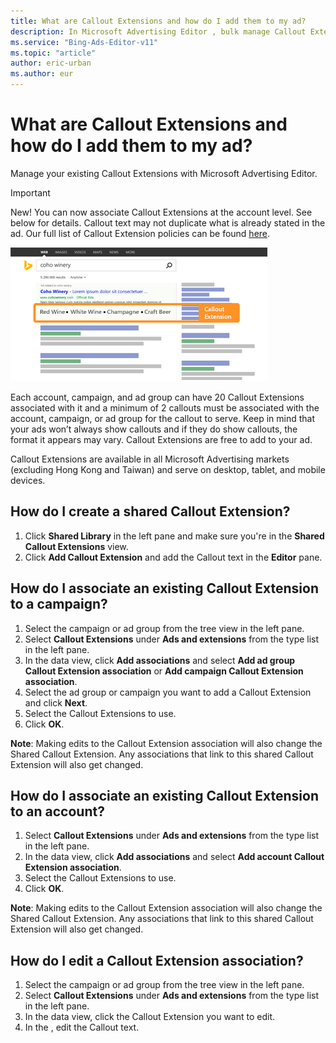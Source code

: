 ```yaml
---
title: What are Callout Extensions and how do I add them to my ad?
description: In Microsoft Advertising Editor , bulk manage Callout Extensions and created shared Callout Extensions to associate with multiple campaigns.
ms.service: "Bing-Ads-Editor-v11"
ms.topic: "article"
author: eric-urban
ms.author: eur
---
```


# What are Callout Extensions and how do I add them to my ad?

Manage your existing Callout Extensions with Microsoft Advertising Editor.

> [!IMPORTANT]
> New! You can now associate Callout Extensions at the account level. See below for details.
> Callout text may not duplicate what is already stated in the ad. Our full list of Callout Extension policies can be found [here](https://go.microsoft.com/fwlink?LinkId=746651).

![Callout Extensions](../images/BA_Conc_calloutExtension.png)

Each account, campaign, and ad group can have 20 Callout Extensions associated with it and a minimum of 2 callouts must be associated with the account, campaign, or ad group for the callout to serve. Keep in mind that your ads won’t always show callouts and if they do show callouts, the format it appears may vary. Callout Extensions are free to add to your ad.

Callout Extensions are available in all Microsoft Advertising markets (excluding Hong Kong and Taiwan) and serve on desktop, tablet, and mobile devices.

## How do I create a shared Callout Extension?
1. Click **Shared Library** in the left pane and make sure you're in the **Shared Callout Extensions** view.
1. Click **Add Callout Extension** and add the Callout text in the **Editor** pane.

## How do I associate an existing Callout Extension to a campaign?
1. Select the campaign or ad group from the tree view in the left pane.
1. Select **Callout Extensions** under **Ads and extensions** from the type list in the left pane.
1. In the data view, click **Add associations** and select **Add ad group Callout Extension association** or **Add campaign Callout Extension association**.
1. Select the ad group or campaign you want to add a Callout Extension and click **Next**.
1. Select the Callout Extensions to use.
1. Click **OK**.

**Note**: Making edits to the Callout Extension association will also change the Shared Callout Extension. Any associations that link to this shared Callout Extension will also get changed.

## How do I associate an existing Callout Extension to an account?
1. Select **Callout Extensions** under **Ads and extensions** from the type list in the left pane.
1. In the data view, click **Add associations** and select **Add account Callout Extension association**.
1. Select the Callout Extensions to use.
1. Click **OK**.

**Note**: Making edits to the Callout Extension association will also change the Shared Callout Extension. Any associations that link to this shared Callout Extension will also get changed.

## How do I edit a Callout Extension association?
1. Select the campaign or ad group from the tree view in the left pane.
1. Select **Callout Extensions** under **Ads and extensions** from the type list in the left pane.
1. In the data view, click the Callout Extension you want to edit.
1. In the , edit the Callout text.


